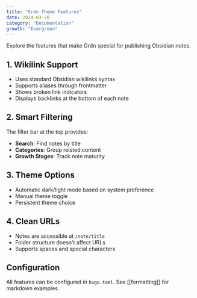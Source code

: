 ```yaml
---
title: "Grdn Theme Features"
date: 2024-03-20
category: "Documentation"
growth: "Evergreen"
---
```


Explore the features that make Grdn special for publishing Obsidian notes.

## 1. Wikilink Support
- Uses standard Obsidian wikilinks syntax
- Supports aliases through frontmatter
- Shows broken link indicators
- Displays backlinks at the bottom of each note

## 2. Smart Filtering
The filter bar at the top provides:
- **Search**: Find notes by title
- **Categories**: Group related content
- **Growth Stages**: Track note maturity

## 3. Theme Options
- Automatic dark/light mode based on system preference
- Manual theme toggle
- Persistent theme choice

## 4. Clean URLs
- Notes are accessible at `/note/title`
- Folder structure doesn't affect URLs
- Supports spaces and special characters

## Configuration
All features can be configured in `hugo.toml`. See [[formatting]] for markdown examples.